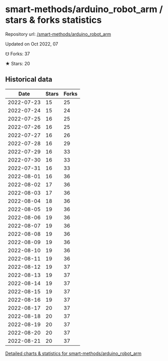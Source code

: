 # smart-methods/arduino_robot_arm / stars & forks statistics

Repository url: [/smart-methods/arduino_robot_arm](https://github.com/smart-methods/arduino_robot_arm)

Updated on Oct 2022, 07

☋ Forks: 37

★ Stars: 20

## Historical data
| Date | Stars | Forks |
|------|-------|-------|
| 2022-07-23 | 15 | 25 | 
| 2022-07-24 | 15 | 24 | 
| 2022-07-25 | 16 | 25 | 
| 2022-07-26 | 16 | 25 | 
| 2022-07-27 | 16 | 26 | 
| 2022-07-28 | 16 | 29 | 
| 2022-07-29 | 16 | 33 | 
| 2022-07-30 | 16 | 33 | 
| 2022-07-31 | 16 | 33 | 
| 2022-08-01 | 16 | 36 | 
| 2022-08-02 | 17 | 36 | 
| 2022-08-03 | 17 | 36 | 
| 2022-08-04 | 18 | 36 | 
| 2022-08-05 | 19 | 36 | 
| 2022-08-06 | 19 | 36 | 
| 2022-08-07 | 19 | 36 | 
| 2022-08-08 | 19 | 36 | 
| 2022-08-09 | 19 | 36 | 
| 2022-08-10 | 19 | 36 | 
| 2022-08-11 | 19 | 36 | 
| 2022-08-12 | 19 | 37 | 
| 2022-08-13 | 19 | 37 | 
| 2022-08-14 | 19 | 37 | 
| 2022-08-15 | 19 | 37 | 
| 2022-08-16 | 19 | 37 | 
| 2022-08-17 | 20 | 37 | 
| 2022-08-18 | 20 | 37 | 
| 2022-08-19 | 20 | 37 | 
| 2022-08-20 | 20 | 37 | 
| 2022-08-21 | 20 | 37 | 


[Detailed charts & statistics for smart-methods/arduino_robot_arm](https://reviewgithub.com/rep/smart-methods/arduino_robot_arm)
